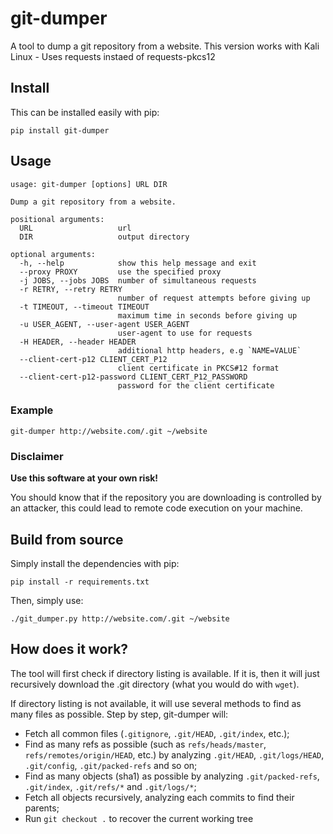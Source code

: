 # git-dumper

A tool to dump a git repository from a website.
This version works with Kali Linux - Uses requests instaed of requests-pkcs12

## Install

This can be installed easily with pip:
```
pip install git-dumper
```

## Usage

```
usage: git-dumper [options] URL DIR

Dump a git repository from a website.

positional arguments:
  URL                   url
  DIR                   output directory

optional arguments:
  -h, --help            show this help message and exit
  --proxy PROXY         use the specified proxy
  -j JOBS, --jobs JOBS  number of simultaneous requests
  -r RETRY, --retry RETRY
                        number of request attempts before giving up
  -t TIMEOUT, --timeout TIMEOUT
                        maximum time in seconds before giving up
  -u USER_AGENT, --user-agent USER_AGENT
                        user-agent to use for requests
  -H HEADER, --header HEADER
                        additional http headers, e.g `NAME=VALUE`
  --client-cert-p12 CLIENT_CERT_P12
                        client certificate in PKCS#12 format
  --client-cert-p12-password CLIENT_CERT_P12_PASSWORD
                        password for the client certificate
```

### Example

```
git-dumper http://website.com/.git ~/website
```

### Disclaimer

**Use this software at your own risk!**

You should know that if the repository you are downloading is controlled by an attacker,
this could lead to remote code execution on your machine.

## Build from source

Simply install the dependencies with pip:
```
pip install -r requirements.txt
```

Then, simply use:
```
./git_dumper.py http://website.com/.git ~/website
```

## How does it work?

The tool will first check if directory listing is available. If it is, then it will just recursively download the .git directory (what you would do with `wget`).

If directory listing is not available, it will use several methods to find as many files as possible. Step by step, git-dumper will:
* Fetch all common files (`.gitignore`, `.git/HEAD`, `.git/index`, etc.);
* Find as many refs as possible (such as `refs/heads/master`, `refs/remotes/origin/HEAD`, etc.) by analyzing `.git/HEAD`, `.git/logs/HEAD`, `.git/config`, `.git/packed-refs` and so on;
* Find as many objects (sha1) as possible by analyzing `.git/packed-refs`, `.git/index`, `.git/refs/*` and `.git/logs/*`;
* Fetch all objects recursively, analyzing each commits to find their parents;
* Run `git checkout .` to recover the current working tree
